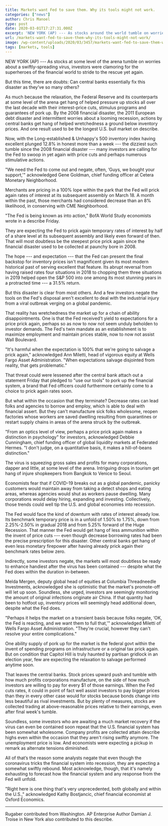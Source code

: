 ```yaml
---
title: Markets want Fed to save them. Why its tools might not work.
categories: ["news"]
author: Chris Manoel
type: post
date: 2020-03-01T17:27:31.000Z
excerpt: 'NEW YORK (AP) --- As stocks around the world tumble on worries about a fast-spreading virus, investors have been clamoring for the superheroes of the financial world to ride to the rescue once again.Yet this time, there are doubts: Can central banks really fix this crisis as they have so many others?As much as anything,&hellip;'
url: /markets-want-fed-to-save-them-why-its-tools-might-not-work/
image: /wp-content/uploads/2020/03/3457/markets-want-fed-to-save-them-why-its-tools-might-not-work.jpg
tags: [markets, tools]
---
```


NEW YORK (AP) --- As stocks at some level of the arena tumble on worries about a swiftly-spreading virus, investors were clamoring for the superheroes of the financial world to stride to the rescue yet again.

But this time, there are doubts: Can central banks essentially fix this disaster as they’ve so many others?

As much because the relaxation, the Federal Reserve and its counterparts at some level of the arena get hang of helped pressure up stocks all over the last decade with their interest-price cuts, stimulus programs and guarantees of pork up. By the 2008 financial disaster, the 2011 European debt disaster and intermittent worries about a looming recession, actions by central banks get hang of helped wretchedness a ground below inventory prices. And one result used to be the longest U.S. bull market on describe.

Now, with the Long-established & Unhappy's 500 inventory index having excellent plunged 12.8% in honest more than a week --- the dizziest such tumble since the 2008 financial disaster --- many investors are calling for the Fed to swoop in yet again with price cuts and perhaps numerous stimulative actions.

"We need the Fed to come out and negate, often, ‘Guys, we bought your support,'" acknowledged Gene Goldman, chief funding officer at Cetera Monetary Neighborhood.

Merchants are pricing in a 100% lope within the park that the Fed will prick again rates of interest at its subsequent assembly on March 18. A month within the past, those merchants had considered decrease than an 8% likelihood, in conserving with CME Neighborhood.

"The Fed is being known as into action," BofA World Study economists wrote in a describe Friday.

They are expecting the Fed to prick again temporary rates of interest by half of a share level at its subsequent assembly and likely even forward of then. That will most doubtless be the steepest price prick again since the financial disaster used to be collected at paunchy bore in 2008.

The hope --- and expectation --- that the Fed can present the final backstop for inventory prices isn't magnificent given its most modern historical past of serving excellent that feature. Its abrupt reversal from having raised rates four situations in 2018 to chopping them three situations in 2019 helped open the S&P 500 into one among its most stunning years in a protracted time --- a 31.5% return.

But this disaster is clear from most others. And a few investors negate the tools on the Fed's disposal aren't excellent to deal with the industrial injury from a viral outbreak verging on a global pandemic.

That reality has wretchedness the market up for a chain of ability disappointments. One is that the Fed received't yield to expectations for a price prick again, perhaps so as now to now not seem unduly beholden to investor demands. The Fed's twin mandate as an establishment is to maximize employment and maintain prices stable, now to now not assist Wall Boulevard.

"It's harmful when the expectation is 100% that we're going to salvage a prick again," acknowledged Ann Miletti, head of vigorous equity at Wells Fargo Asset Administration. "When expectations salvage disjointed from reality, that gets problematic."

That threat could were lessened after the central bank attach out a statement Friday that pledged to "use our tools" to pork up the financial system, a brand that Fed officers could furthermore certainly come to a choice to prick again rates soon.

But what within the occasion that they terminate? Decrease rates can lead folks and agencies to borrow and employ, which is able to deal with financial assert. But they can't manufacture sick folks wholesome, reopen factories whose workers are saved dwelling resulting from quarantines or restart supply chains in areas of the arena struck by the outbreak.

"From an optics level of view, perhaps a price prick again makes a distinction in psychology" for investors, acknowledged Debbie Cunningham, chief funding officer of global liquidity markets at Federated Hermes. "I don't judge, on a quantitative basis, it makes a hill-of-beans distinction."

The virus is squeezing gross sales and profits for many corporations, dapper and little, at some level of the arena. Intriguing drops in tourism get hang of injure shopkeepers from Bangkok to Venice to Seoul.

Economists fear that if COVID-19 breaks out as a global pandemic, panicky customers would maintain away from taking a detect shops and eating areas, whereas agencies would shut as workers pause dwelling. Many corporations would delay hiring, expanding and investing. Collectively, those trends could well tip the U.S. and global economies into recession.

The Fed would face the kind of downturn with rates of interest already low. Its benchmark temporary price is in a unfold of 1.50% to 1.75%, down from 2.25%-2.50% in gradual 2018 and from 5.25% forward of the Huge Recession. That manner the Fed would get hang of less ammunition within the invent of price cuts --- even though decrease borrowing rates had been the precise prescription for this disaster. Other central banks get hang of even less monetary firepower after having already prick again their benchmark rates below zero.

Indirectly, some investors negate, the markets will most doubtless be ready to enhance handiest after the virus has been contained --- despite what the Fed does within the duration in-between.

Melda Mergen, deputy global head of equities at Columbia Threadneedle Investments, acknowledged she is optimistic that the market's promote-off will let up soon. Soundless, she urged, investors are seemingly monitoring the amount of original infections originate air China. If that quantity had been to hotfoot up, inventory prices will seemingly head additional down, despite what the Fed does.

"Perhaps it helps the market on a transient basis because folks negate, ‘OK, the Fed is reacting, and we want them to full that,'" acknowledged Miletti of Wells Fargo Asset Administration. "They're crucial, however they can't resolve your entire complications."

One ability supply of pork up for the market is the federal govt within the invent of spending programs on infrastructure or a original tax prick again. But on condition that Capitol Hill is truly haunted by partisan gridlock in an election year, few are expecting the relaxation to salvage performed anytime soon.

That leaves the central banks. Stock prices upward push and tumble with how much profits corporations manufacture, on the side of how much investors are willing to pay for every $1 of those earnings. When the Fed cuts rates, it could in point of fact well assist investors to pay bigger prices than they in every other case would for stocks because bonds change into less beautiful as rival investments. But by plenty of measures, stocks are collected trading at above-reasonable prices relative to their earnings, even after final week's tumble.

Soundless, some investors who are awaiting a much market recovery if the virus can even be contained soon repeat that the U.S. financial system has been somewhat wholesome. Company profits are collected attain describe highs even within the occasion that they aren't rising swiftly anymore. The unemployment price is low. And economists were expecting a pickup in remark as alternate tensions diminished.

All of that’s the reason some analysts negate that even though the coronavirus tricks the financial system into recession, they are expecting a somewhat swiftly rebound. Most acknowledge, though, that it's namely exhausting to forecast how the financial system and any response from the Fed will unfold.

"Right here is one thing that's very unprecedented, both globally and within the U.S.," acknowledged Kathy Bostjancic, chief financial economist at Oxford Economics.

* * *

Rugaber contributed from Washington. AP Enterprise Author Damian J. Troise in New York also contributed to this describe.

